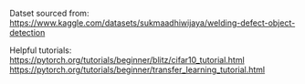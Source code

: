 Datset sourced from:
https://www.kaggle.com/datasets/sukmaadhiwijaya/welding-defect-object-detection


Helpful tutorials:
https://pytorch.org/tutorials/beginner/blitz/cifar10_tutorial.html
https://pytorch.org/tutorials/beginner/transfer_learning_tutorial.html

